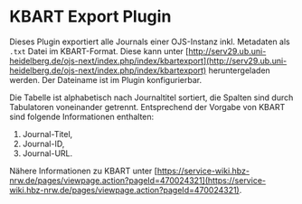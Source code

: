 # KBART Export Plugin

Dieses Plugin exportiert alle Journals einer OJS-Instanz inkl. Metadaten als ```.txt``` Datei im KBART-Format. 
Diese kann unter [http://serv29.ub.uni-heidelberg.de/ojs-next/index.php/index/kbartexport](http://serv29.ub.uni-heidelberg.de/ojs-next/index.php/index/kbartexport) heruntergeladen werden.
Der Dateiname ist im Plugin konfigurierbar.

Die Tabelle ist alphabetisch nach Journaltitel sortiert, die Spalten sind durch Tabulatoren voneinander getrennt. 
Entsprechend der Vorgabe von KBART sind folgende Informationen enthalten:
1. Journal-Titel,
2. Journal-ID,
3. Journal-URL.

Nähere Informationen zu KBART unter [https://service-wiki.hbz-nrw.de/pages/viewpage.action?pageId=470024321](https://service-wiki.hbz-nrw.de/pages/viewpage.action?pageId=470024321).
